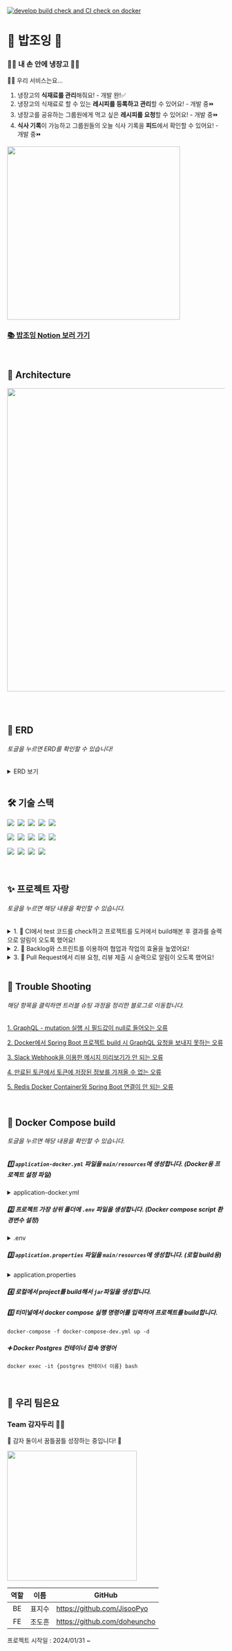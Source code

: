 [![develop build check and CI check on docker](https://github.com/Two-Potatoes/BobJoying-Back/actions/workflows/develop-ci.yml/badge.svg)](https://github.com/Two-Potatoes/BobJoying-Back/actions/workflows/develop-ci.yml)

# 🍚 밥조잉 🍚

### 🙆‍♀️ 내 손 안에 냉장고 🙆‍♂️

🙋‍♀️ 우리 서비스는요...

1. 냉장고의 **식재료를 관리**해줘요! - 개발 완!✅
2. 냉장고의 식재료로 할 수 있는 **레시피를 등록하고 관리**할 수 있어요! - 개발 중⏩
3. 냉장고를 공유하는 그룹원에게 먹고 싶은 **레시피를 요청**할 수 있어요! - 개발 중⏩
4. **식사 기록**이 가능하고 그룹원들의 오늘 식사 기록을 **피드**에서 확인할 수 있어요! - 개발 중⏩

<img src="https://github.com/Two-Potatoes/BobJoying-Back/assets/130378232/8c5fadcd-acc6-4031-bc3a-b5711cabf110" width="400px">

### [📚 밥조잉 Notion 보러 가기](https://two-potatoes.notion.site/BobJoying-ed09d53973684322a47bef4abfafa8e3?pvs=4)

<br>

## 📐 Architecture

<img src="https://github.com/Two-Potatoes/BobJoying-Back/assets/130378232/8d6575b8-7b57-470b-bc0f-39894796dcb9" width="700px">

<br><br>

## 💬 ERD

###### 토글을 누르면 ERD를 확인할 수 있습니다!

<details>
<summary> ERD 보기 </summary>

<img src="https://github.com/Two-Potatoes/BobJoying-Back/assets/130378232/34b7e361-b723-40a5-a5d2-ac34935b5c0e">

</details>

<br>

## 🛠️ 기술 스택

<img src="https://img.shields.io/badge/Java-007396?style=flat-square&logo=OpenJDK&logoColor=white">&nbsp;
<img src="https://img.shields.io/badge/Spring-6DB33F?style=flat-square&logo=spring&logoColor=white">&nbsp;
<img src="https://img.shields.io/badge/Spring Boot-6DB33F?style=flat-square&logo=springboot&logoColor=white">&nbsp;
<img src="https://img.shields.io/badge/Spring Security-6DB33F?style=flat-square&logo=springsecurity&logoColor=white">&nbsp;
<img src="https://img.shields.io/badge/GraphQL-E10098?style=flat-square&logo=graphql&logoColor=white">&nbsp;

<img src="https://img.shields.io/badge/PostgreSQL-4169E1?style=flat-square&logo=postgresql&logoColor=white">&nbsp;
<img src="https://img.shields.io/badge/Redis-DC382D?style=flat-square&logo=redis&logoColor=white">&nbsp;
<img src="https://img.shields.io/badge/Querydsl-3E87D0?style=flat-square&logo=querydsl&logoColor=white">&nbsp;
<img src="https://img.shields.io/badge/Docker-2496ED?style=flat-square&logo=docker&logoColor=white">&nbsp;
<img src="https://img.shields.io/badge/Gradle-02303A?style=flat-square&logo=gradle&logoColor=white">&nbsp;

<img src="https://img.shields.io/badge/GitHub Actions-2088FF?style=flat-square&logo=githubactions&logoColor=white">&nbsp;
<img src="https://img.shields.io/badge/Notion-000000?style=flat-square&logo=notion&logoColor=white">&nbsp;
<img src="https://img.shields.io/badge/Slack-4A154B?style=flat-square&logo=slack&logoColor=white">&nbsp;
<img src="https://img.shields.io/badge/Altair-368CBF?style=flat-square&logo=&logoColor=white">&nbsp;

<br>

## ✨ 프로젝트 자랑

###### 토글을 누르면 해당 내용을 확인할 수 있습니다.

<details>
<summary> 1. 🐳 CI에서 test 코드를 check하고 프로젝트를 도커에서 build해본 후 결과를 슬랙으로 알림이 오도록 했어요!</summary>

<br>

* CI test code 통과 결과를 PR comment에 남기도록 했어요!

<img src="https://github.com/Two-Potatoes/BobJoying-Back/assets/130378232/e771f023-b2e9-4ea0-ae43-c8035231c0bf">

* 도커에서 프로젝트를 build test 해봐요!

<img src="https://github.com/Two-Potatoes/BobJoying-Back/assets/130378232/0a8517dc-2e4f-4609-ab94-f6d16ef8f538">

* CI 결과를 슬랙 채널에서 커스텀한 알림으로 받아볼 수 있어요!

<img src="https://github.com/Two-Potatoes/BobJoying-Back/assets/130378232/bc3db56a-f22c-47f6-9398-a64e90337a67">
<img src="https://github.com/Two-Potatoes/BobJoying-Back/assets/130378232/e7540b39-1924-42fe-83ef-e23963bc3446">

---

</details>

<details>
<summary> 2. 🤝 Backlog와 스프린트를 이용하여 협업과 작업의 효율을 높였어요!</summary>

<br>

* 개발과 관련된 할 일들은 생각나는 대로 `Backlog`에 쌓아요!

<img src="https://github.com/Two-Potatoes/BobJoying-Back/assets/130378232/869a3eb6-a179-4db0-b70e-4f0296891e83">

* Backlog에 있는 작업 중 우선적으로 해야 할 일을 `스프린트`에 커밋한 후 작업해요!

<img src="https://github.com/Two-Potatoes/BobJoying-Back/assets/130378232/22a18fe2-ec94-4fe9-ac87-231fefc531eb">

---

</details>

<details>
<summary> 3. 🔔 Pull Request에서 리뷰 요청, 리뷰 제출 시 슬랙으로 알림이 오도록 했어요!</summary>

<br>

* `Pull Request`에서 <u>**리뷰어를 할당**</u>하면 슬랙으로 메시지가 와요!

리뷰어가 할당되면~

![image](https://github.com/Two-Potatoes/BobJoying-Back/assets/130378232/200a6789-f750-4227-90b1-f2e938d610ba)

슬랙에서 리뷰어를 멘션하고 `PR Title`에 `PR` 링크를 걸어 리뷰를 할 수 있도록 했어요!

![image](https://github.com/Two-Potatoes/BobJoying-Back/assets/130378232/916c44df-d6aa-4856-8cb7-b5bfed528d46)

<br>

* `Pull Request`에서 <u>**리뷰를 제출**</u>하면 슬랙으로 메시지가 와요!

리뷰를 제출하면(`submit`)~

![image](https://github.com/Two-Potatoes/BobJoying-Back/assets/130378232/c4d55269-4967-4cdb-8317-96d9b2e0eda9)

슬랙에서 PR 요청한 사람을 멘션하고 누가 리뷰를 달았는지 알려주고 `PR` 링크를 걸어 리뷰를 확인할 수 있도록 했어요!

![image](https://github.com/Two-Potatoes/BobJoying-Back/assets/130378232/95da636c-2f06-4c18-83df-0a4c669cfba5)

---

</details>

<!--배포 후 추가 개선점, 버전에 따른 기능 기록-->

<br>

## 🎯 Trouble Shooting

###### 해당 항목을 클릭하면 트러블 슈팅 과정을 정리한 블로그로 이동합니다.

[1. GraphQL - mutation 실행 시 필드값이 null로 들어오는 오류](https://argente29.tistory.com/144)

[2. Docker에서 Spring Boot 프로젝트 build 시 GraphQL 요청을 보내지 못하는 오류](https://argente29.tistory.com/143)

[3. Slack Webhook을 이용한 메시지 미리보기가 안 되는 오류](https://argente29.tistory.com/145)

[4. 만료된 토큰에서 토큰에 저장된 정보를 가져올 수 없는 오류](https://argente29.tistory.com/146)

[5. Redis Docker Container와 Spring Boot 연결이 안 되는 오류](https://argente29.tistory.com/147)


<br>

## 🐳 Docker Compose build 

###### 토글을 누르면 해당 내용을 확인할 수 있습니다.

##### 1️⃣ `application-docker.yml` 파일을 `main/resources`에 생성합니다. (Docker용 프로젝트 설정 파일)

<details>
<summary>application-docker.yml</summary>

```yaml
spring:
  graphql:
    schema:
      locations: file:/app/graphql/**
    graphiql:
      enabled: true
  datasource:
    url: { Docker_DB_URL }
    username: { Docker_DB_Username }
    password: { Docker_DB_Password }
    driver-class-name: org.postgresql.Driver
  data:
    redis:
      password: { Docker_Redis_Password }
      port: 6378      # 로컬 Redis의 port와 충돌이 생길 수도 있으므로
      host: host.docker.internal
JWT_SECRET_KEY: { BASE64로 encoding된 key }
```

</details>

##### 2️⃣ 프로젝트 가장 상위 폴더에 `.env` 파일을 생성합니다. (Docker compose script 환경변수 설정)

<details>
<summary>.env</summary>
  
```text
POSTGRES_DB={ Docker_DB_Name }
POSTGRES_URL={ Docker_DB_URL }
POSTGRES_USER={ Docker_DB_Username }
POSTGRES_PASSWORD={ Docker_DB_password }

POSTGRES_LOCAL_PORT={ Docker_Postgres_Local_Port }
POSTGRES_DOCKER_PORT=5432

SPRING_LOCAL_PORT={ Spring_Local_Port }
SPRING_DOCKER_PORT=8080

SPRING_GRAPHQL_SCHEMA_LOCATIONS={ Spring_GraphQL_Schema_Locations }

REDIS_LOCAL_PORT={ Redis_Local_Port }
REDIS_DOCKER_PORT=6379

REDIS_HOST=host.docker.internal
REDIS_PASSWORD={ Redis_Password }

JWT_SECRET_KEY={ Base64_Encoded_Secret_Key }
```

</details>

##### 3️⃣ `application.properties` 파일을 `main/resources`에 생성합니다. (로컬 build용)

<details>
<summary>application.properties</summary>

```text
spring.datasource.url={ 로컬_DB_URL }
spring.datasource.username={ 로컬_DB_Username }
spring.datasource.password={ 로컬_DB_Password }
spring.datasource.driver-class-name=org.postgresql.Driver

# GraphQL
# graphiql을 통해 테스트 가능 여부 (localhost:8080/graphiql)
spring.graphql.graphiql.enabled=true

# JWT
JWT_SECRET_KEY={ BASE64로 encoding된 key }

# Redis
spring.data.redis.password={ 로컬_Redis_Password }
spring.data.redis.port=6379
spring.data.redis.host=localhost
```

</details>

##### 4️⃣ 로컬에서 project를 build해서 `jar`파일을 생성합니다.

##### 5️⃣ 터미널에서 docker compose 실행 명령어를 입력하여 프로젝트를 build합니다.

```shell
docker-compose -f docker-compose-dev.yml up -d
```

##### ➕ Docker Postgres 컨테이너 접속 명령어

```shell
docker exec -it {postgres 컨테이너 이름} bash
```

<br>

## 👭 우리 팀은요

### Team 감자두리 🥔🥔

🌱 감자 둘이서 꿈틀꿈틀 성장하는 중입니다! 🌱

<img src="https://github.com/Two-Potatoes/BobJoying-Back/assets/130378232/e3100894-4eda-407f-9a99-dfccc18c3031" width=300px>

<br>

|역할|이름|GitHub|
|:---:|:---:|---|
|BE|표지수|https://github.com/JisooPyo|
|FE|조도흔|https://github.com/doheuncho|

프로젝트 시작일 : 2024/01/31 ~
